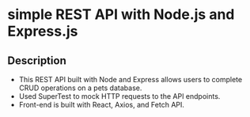 # simple REST API with Node.js and Express.js
## Description
- This REST API built with Node and Express allows users to complete CRUD operations on a pets database. 
- Used SuperTest to mock HTTP requests to the API endpoints.
- Front-end is built with React, Axios, and Fetch API.